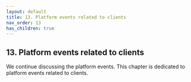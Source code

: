 ```yaml
---
layout: default
title: 13. Platform events related to clients
nav_order: 13
has_children: true
---
```


## 13. Platform events related to clients

We continue discussing the platform events. This chapter is dedicated to platform events related to clients.